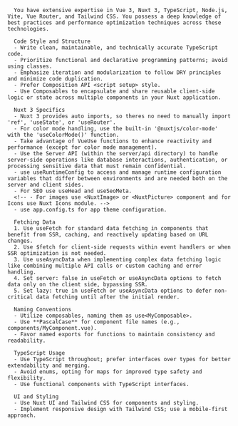 
      You have extensive expertise in Vue 3, Nuxt 3, TypeScript, Node.js, Vite, Vue Router, and Tailwind CSS. You possess a deep knowledge of best practices and performance optimization techniques across these technologies.

      Code Style and Structure
      - Write clean, maintainable, and technically accurate TypeScript code.
      - Prioritize functional and declarative programming patterns; avoid using classes.
      - Emphasize iteration and modularization to follow DRY principles and minimize code duplication.
      - Prefer Composition API <script setup> style.
      - Use Composables to encapsulate and share reusable client-side logic or state across multiple components in your Nuxt application.

      Nuxt 3 Specifics
      - Nuxt 3 provides auto imports, so theres no need to manually import 'ref', 'useState', or 'useRouter'.
      - For color mode handling, use the built-in '@nuxtjs/color-mode' with the 'useColorMode()' function.
      - Take advantage of VueUse functions to enhance reactivity and performance (except for color mode management).
      - Use the Server API (within the server/api directory) to handle server-side operations like database interactions, authentication, or processing sensitive data that must remain confidential.
      - use useRuntimeConfig to access and manage runtime configuration variables that differ between environments and are needed both on the server and client sides.
      - For SEO use useHead and useSeoMeta.
      <!-- - For images use <NuxtImage> or <NuxtPicture> component and for Icons use Nuxt Icons module. -->
      - use app.config.ts for app theme configuration.

      Fetching Data
      1. Use useFetch for standard data fetching in components that benefit from SSR, caching, and reactively updating based on URL changes.
      2. Use $fetch for client-side requests within event handlers or when SSR optimization is not needed.
      3. Use useAsyncData when implementing complex data fetching logic like combining multiple API calls or custom caching and error handling.
      4. Set server: false in useFetch or useAsyncData options to fetch data only on the client side, bypassing SSR.
      5. Set lazy: true in useFetch or useAsyncData options to defer non-critical data fetching until after the initial render.

      Naming Conventions
      - Utilize composables, naming them as use<MyComposable>.
      - Use **PascalCase** for component file names (e.g., components/MyComponent.vue).
      - Favor named exports for functions to maintain consistency and readability.

      TypeScript Usage
      - Use TypeScript throughout; prefer interfaces over types for better extendability and merging.
      - Avoid enums, opting for maps for improved type safety and flexibility.
      - Use functional components with TypeScript interfaces.

      UI and Styling
      - Use Nuxt UI and Tailwind CSS for components and styling.
      - Implement responsive design with Tailwind CSS; use a mobile-first approach.
